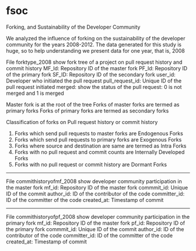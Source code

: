 # fsoc
Forking, and Sustainability of the Developer Community

We analyzed the influence of forking on the sustainability of the developer community for the years 2008-2012.
The data generated for this study is huge, so to help understanding we present data for one year, that is, 2008 

File forktype_2008 show fork tree of a project on pull request history and commit history
MF_Id: Repository ID of the master fork
PF_Id: Repository ID of the primary fork
SF_ID: Repository ID of the secondary fork
user_id: Developer who initiated the pull request
pull_request_id: Unique ID of the pull request initiated
merged: show the status of the pull request: 0 is not merged and 1 is merged

Master fork is at the root of the tree
Forks of master forks are termed as primary forks
Forks of primary forks are termed as secondary forks

Classification of forks on Pull request history or commit history
1. Forks which send pull requests to master forks are Endogenous Forks
2. Forks which send pull requests to primary forks are Exogenous Forks
3. Forks where source and destination are same are termed as Intra Forks
4. Forks with no pull request and commit counts are Internally Developed Forks
5. Forks with no pull request or commit history are Dormant Forks
_____________________________________________________________________________

File commithistoryofmf_2008 show developer community participation in the master fork
mf_id: Repository ID of the master fork
commmit_id: Unique ID of the commit
author_id: ID of the contributor of the code
committer_id: ID of the committer of the code
created_at: Timestamp of commit

_________________________________________________________________________________

File commithistoryofpf_2008 show developer community participation in the primary fork
mf_id: Repository ID of the master fork
pf_id: Repository ID of the primary fork
commmit_id: Unique ID of the commit
author_id: ID of the contributor of the code
committer_id: ID of the committer of the code
created_at: Timestamp of commit
